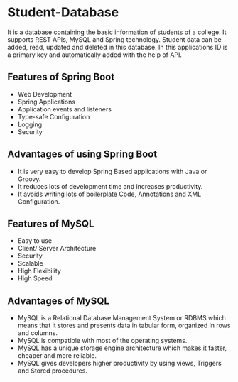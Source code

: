 # Student-Database

It is a database containing the basic information of students of a college. It supports REST APIs, MySQL and Spring technology. Student data can be added, read, updated and deleted in this database. In this applications ID is a primary key and automatically added with the help of API.

## Features of Spring Boot

- Web Development
- Spring Applications
- Application events and listeners
- Type-safe Configuration
- Logging
- Security


## Advantages of using Spring Boot

* It is very easy to develop Spring Based applications with Java or Groovy.
* It reduces lots of development time and increases productivity.
* It avoids writing lots of boilerplate Code, Annotations and XML Configuration.

## Features of MySQL

* Easy to use
* Client/ Server Architecture
* Security
* Scalable
* High Flexibility
* High Speed

## Advantages of MySQL

* MySQL is a Relational Database Management System or RDBMS which means that it stores and presents data in tabular form, organized in rows and columns.
* MySQL is compatible with most of the operating systems.
* MySQL has a unique storage engine architecture which makes it faster, cheaper and more reliable.
* MySQL gives developers higher productivity by using views, Triggers and Stored procedures.
